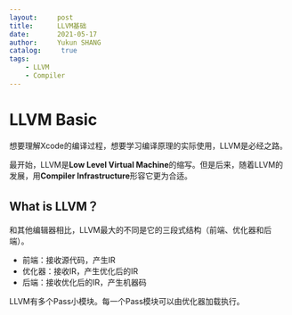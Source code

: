 ```yaml
---
layout:     post
title:      LLVM基础
date:       2021-05-17
author:     Yukun SHANG
catalog: 	 true
tags:
	- LLVM	
	- Compiler
---
```


# LLVM Basic

想要理解Xcode的编译过程，想要学习编译原理的实际使用，LLVM是必经之路。

最开始，LLVM是**Low Level Virtual Machine**的缩写。但是后来，随着LLVM的发展，用**Compiler Infrastructure**形容它更为合适。

## What is LLVM？

和其他编辑器相比，LLVM最大的不同是它的三段式结构（前端、优化器和后端）。

* 前端：接收源代码，产生IR
* 优化器：接收IR，产生优化后的IR
* 后端：接收优化后的IR，产生机器码

LLVM有多个Pass小模块。每一个Pass模块可以由优化器加载执行。

